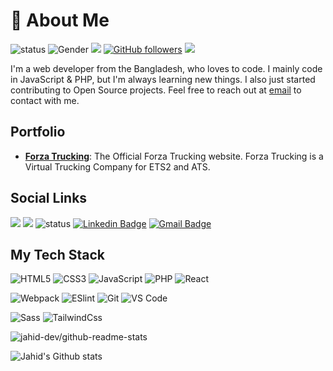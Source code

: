 # 🧐 About Me

![status](https://img.shields.io/badge/status-up-brightgreen) ![Gender](https://img.shields.io/badge/gender-%F0%9F%A4%B5-lightgrey) ![](https://img.shields.io/badge/Relationship-Single-red) [![GitHub followers](https://img.shields.io/github/followers/hello-jahid?label=Follow&style=social)](https://github.com/hello-jahid/?tab=follow) ![](https://visitor-badge.glitch.me/badge?page_id=hello-jahid.hello-jahid)

I'm a web developer from the Bangladesh, who loves to code. I mainly code in JavaScript & PHP, but I'm always learning new things. I also just started contributing to Open Source projects. Feel free to reach out at [email](mailto:jahid80820@gmail.com) to contact with me.

## Portfolio

- [**Forza Trucking**](https://forzatrucking.com): The Official Forza Trucking website. Forza Trucking is a Virtual Trucking Company for ETS2 and ATS.

## Social Links

[![](https://img.shields.io/badge/-@hello-jahid-%23181717?style=flat-square&logo=github)](https://github.com/hello-jahid) [![](https://img.shields.io/website?color=dc3545&style=flat-square&up_message=codewithjahid.com&url=http://codewithjahid.com/)](http://codewithjahid.com/) ![status](https://img.shields.io/badge/-@Jahid80820-%231DA1F2?style=flat-square&url=https://twitter.com/Jahid80820&logo=twitter&logoColor=ffffff) [![Linkedin Badge](https://img.shields.io/badge/-jahid80820-blue?style=flat-square&logo=Linkedin&logoColor=white&link=https://www.linkedin.com/in/jahid80820/)](https://www.linkedin.com/in/jahid80820/) [![Gmail Badge](https://img.shields.io/badge/-jahid80820@gmail.com-c14438?style=flat-square&logo=Gmail&logoColor=white&link=mailto:jahid80820@gmail.com)](mailto:jahid80820@gmail.com)

## My Tech Stack

![HTML5](https://img.shields.io/badge/-HTML5-%23E44D27?style=flat-square&logo=html5&logoColor=ffffff)
![CSS3](https://img.shields.io/badge/-CSS3-%231572B6?style=flat-square&logo=css3)
![JavaScript](https://img.shields.io/badge/-JavaScript-%23F7DF1C?style=flat-square&logo=javascript&logoColor=000000&labelColor=%23F7DF1C&color=%23FFCE5A)
![PHP](https://img.shields.io/badge/-php-%23282C34?style=flat-square&logo=php)
![React](https://img.shields.io/badge/-React-%23282C34?style=flat-square&logo=react)

![Webpack](https://img.shields.io/badge/-Webpack-%232C3A42?style=flat-square&logo=webpack)
![ESlint](https://img.shields.io/badge/-ESLint-%234B32C3?style=flat-square&logo=eslint)
![Git](https://img.shields.io/badge/-Git-%23F05032?style=flat-square&logo=git&logoColor=%23ffffff)
![VS Code](https://img.shields.io/badge/-VSCode-%23007ACC?style=flat-square&logo=visual-studio-code)

![Sass](https://img.shields.io/badge/-Sass-%23CC6699?style=flat-square&logo=sass&logoColor=ffffff)
![TailwindCss](https://img.shields.io/badge/-TailwindCss-%231a202c?style=flat-square&logo=tailwind-css)

![jahid-dev/github-readme-stats](https://github-readme-stats.vercel.app/api/top-langs/?username=hello-jahid&langs_count=8)

![Jahid's Github stats](https://github-readme-stats.vercel.app/api?username=hello-jahid&show_icons=true)
